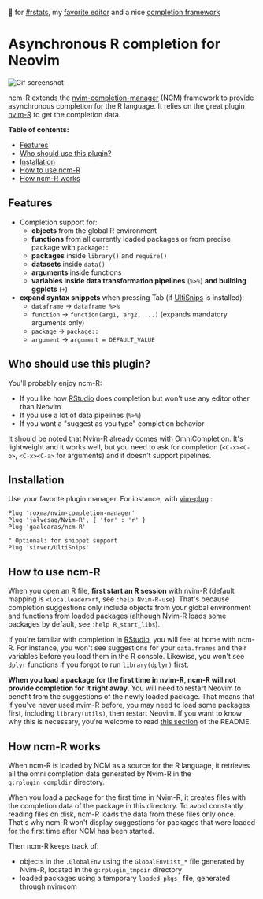 :purple_heart: for [#rstats](https://twitter.com/search?q=%23rstats), my [favorite editor](https://neovim.io/) and a nice [completion framework](https://github.com/roxma/nvim-completion-manager)

# Asynchronous R completion for Neovim

![Gif screenshot](https://user-images.githubusercontent.com/6551953/33690893-e896c35e-dae5-11e7-973d-cc1bffed1fcf.gif)

ncm-R extends the
[nvim-completion-manager](https://github.com/roxma/nvim-completion-manager)
(NCM) framework to provide asynchronous completion for the R language. It relies on the great plugin
[nvim-R](https://github.com/jalvesaq/Nvim-R) to get the completion data.

**Table of contents:**
<!-- vim-markdown-toc GFM -->

* [Features](#features)
* [Who should use this plugin?](#who-should-use-this-plugin)
* [Installation](#installation)
* [How to use ncm-R](#how-to-use-ncm-r)
* [How ncm-R works](#how-ncm-r-works)

<!-- vim-markdown-toc -->

## Features

+ Completion support for:
    + **objects** from the global R environment
    + **functions** from all currently loaded packages or from precise package
        with `package::`
    + **packages** inside `library()` and `require()`
    + **datasets** inside `data()`
    + **arguments** inside functions
    + **variables inside data transformation pipelines** (`%>%`) **and building
        ggplots** (`+`)
+ **expand syntax snippets** when pressing Tab (if [UltiSnips](https://github.com/sirver/UltiSnips)
    is installed):
    + `dataframe` -> `dataframe %>%`
    + `function` -> `function(arg1, arg2, ...)` (expands mandatory arguments
        only)
    + `package` -> `package::`
    + `argument` -> `argument = DEFAULT_VALUE`

## Who should use this plugin?

You'll probably enjoy ncm-R:

+ If you like how [RStudio](https://rstudio.com) does completion but won't use
any editor other than Neovim
+ If you use a lot of data pipelines (`%>%`)
+ If you want a "suggest as you type" completion behavior

It should be noted that [Nvim-R](https://github.com/jalvesaq/Nvim-R) already
comes with OmniCompletion. It's lightweight and it works well, but you need to
ask for completion (`<C-x><C-o>`, `<C-x><C-a>` for arguments) and it
doesn't support pipelines.

## Installation

Use your favorite plugin manager. For instance, with
[vim-plug](https://github.com/junegunn/vim-plug) :

```vim
Plug 'roxma/nvim-completion-manager'
Plug 'jalvesaq/Nvim-R', { 'for' : 'r' }
Plug 'gaalcaras/ncm-R'

" Optional: for snippet support
Plug 'sirver/UltiSnips'
```

## How to use ncm-R

When you open an R file, **first start an R session** with nvim-R (default
mapping is `<localleader>rf`, see `:help Nvim-R-use`).  That's because
completion suggestions only include objects from your global environment and
functions from loaded packages (although Nvim-R loads some packages by default,
see `:help R_start_libs`).

If you're familiar with completion in [RStudio](https://rstudio.com),
you will feel at home with ncm-R. For instance, you won't see suggestions for
your `data.frames` and their variables before you load them in the R console.
Likewise, you won't see `dplyr` functions if you forgot to run `library(dplyr)`
first.

**When you load a package for the first time in nvim-R, ncm-R will not provide
completion for it right away**. You will need to restart Neovim to benefit from
the suggestions of the newly loaded package. That means that if you've never
used nvim-R before, you may need to load some packages first, including
`library(utils)`, then restart Neovim. If you want to know why this is
necessary, you're welcome to read [this section](#how-ncm-r-works) of the
README.

## How ncm-R works

When ncm-R is loaded by NCM as a source for the R language, it retrieves all
the omni completion data generated by Nvim-R in the `g:rplugin_compldir`
directory.

When you load a package for the first time in Nvim-R, it creates files with the
completion data of the package in this directory. To avoid constantly reading
files on disk, ncm-R loads the data from these files only once. That's why
ncm-R won't display suggestions for packages that were loaded for the first
time after NCM has been started.

Then ncm-R keeps track of:

+ objects in the `.GlobalEnv` using the
`GlobalEnvList_*` file generated by Nvim-R, located in the `g:rplugin_tmpdir`
directory
+ loaded packages using a temporary `loaded_pkgs_` file, generated through  nvimcom
